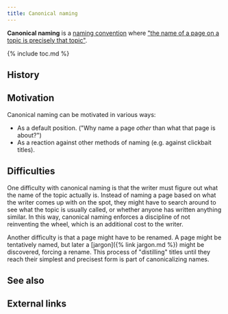 ```yaml
---
title: Canonical naming
---
```


**Canonical naming** is a [naming convention][naming_convention] where ["the
name of a page on a topic is precisely that topic"][goal_of_subject_wikis].

{% include toc.md %}

## History

## Motivation

Canonical naming can be motivated in various ways:

- As a default position. ("Why name a page *other* than what that page is
  about?")
- As a reaction against other methods of naming (e.g. against clickbait
  titles).

## Difficulties

One difficulty with canonical naming is that the writer must figure out what
the name of the topic actually is. Instead of naming a page based on what the
writer comes up with on the spot, they might have to search around to see what
the topic is usually called, or whether anyone has written anything similar. In
this way, canonical naming enforces a discipline of not reinventing the wheel,
which is an additional cost to the writer.

Another difficulty is that a page might have to be renamed. A page might be
tentatively named, but later a [jargon]({% link jargon.md %}) might be
discovered, forcing a rename. This process of "distilling" titles until they
reach their simplest and precisest form is part of canonicalizing names.

## See also

## External links

[goal_of_subject_wikis]: https://blog.subwiki.org/2009/02/02/the-goal-of-subject-wikis/ "Vipul Naik. “The goal of subject wikis”. The Subject Wikis Blog. February 2, 2009. Retrieved July 30, 2017."
[naming_convention]: https://en.wikipedia.org/wiki/Naming_convention "English Wikipedia. “A naming convention is a convention (generally agreed scheme) for naming things.”"
